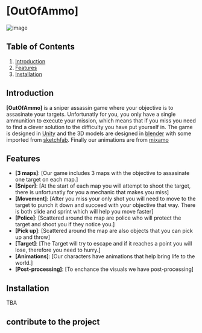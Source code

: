 # [OutOfAmmo]

![image](https://github.com/user-attachments/assets/2708df46-c3eb-4309-8e88-727e057071c1)

## Table of Contents
1. [Introduction](#introduction)
2. [Features](#features)
3. [Installation](#installation)


## Introduction

**[OutOfAmmo]** is a sniper assassin game where your objective is to assasinate your targets. Unfortunatly for you, you only have a single ammunition to execute your mission, which means that if you miss you need to find a clever solution to the difficulty you have put yourself in. The game is designed in [Unity](https://unity.com/) and the 3D models are designed in [blender](https://www.blender.org/) with some imported from [sketchfab](https://sketchfab.com/feed). Finally our animations are from [mixamo](https://www.mixamo.com/)

## Features

- **[3 maps]**: [Our game includes 3 maps with the objective to assasinate one target on each map.]
- **[Sniper]**: [At the start of each map you will attempt to shoot the target, there is unfortunatly for you a mechanic that makes you miss]
- **[Movement]**: [After you miss your only shot you will need to move to the target to punch it down and succeed with your objective that way. There is both slide and sprint which will help you move faster]
- **[Police]**: [Scattered around the map are police who will protect the target and shoot you if they notice you.]
- **[Pick up]**: [Scattered around the map are also objects that you can pick up and throw]
- **[Target]**: [The Target will try to escape and if it reaches a point you will lose, therefore you need to hurry.]
- **[Animations]**: [Our characters have animations that help bring life to the world.]
- **[Post-processing]**: [To enchance the visuals we have post-processing]

## Installation

TBA

## contribute to the project

